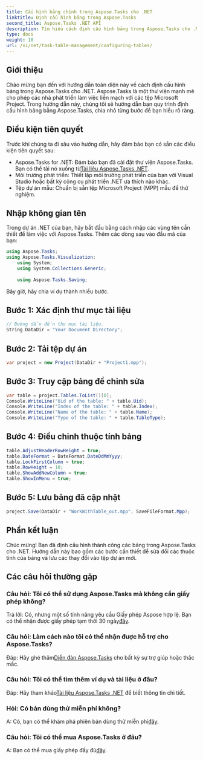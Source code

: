 ```yaml
---
title: Cấu hình bảng chính trong Aspose.Tasks cho .NET
linktitle: Định cấu hình bảng trong Aspose.Tasks
second_title: Aspose.Tasks .NET API
description: Tìm hiểu cách định cấu hình bảng trong Aspose.Tasks cho .NET với hướng dẫn từng bước này. Nâng cao trải nghiệm quản lý dự án của bạn một cách dễ dàng.
type: docs
weight: 10
url: /vi/net/task-table-management/configuring-tables/
---
```

## Giới thiệu
Chào mừng bạn đến với hướng dẫn toàn diện này về cách định cấu hình bảng trong Aspose.Tasks cho .NET. Aspose.Tasks là một thư viện mạnh mẽ cho phép các nhà phát triển làm việc liền mạch với các tệp Microsoft Project. Trong hướng dẫn này, chúng tôi sẽ hướng dẫn bạn quy trình định cấu hình bảng bằng Aspose.Tasks, chia nhỏ từng bước để bạn hiểu rõ ràng.
## Điều kiện tiên quyết
Trước khi chúng ta đi sâu vào hướng dẫn, hãy đảm bảo bạn có sẵn các điều kiện tiên quyết sau:
- Aspose.Tasks for .NET: Đảm bảo bạn đã cài đặt thư viện Aspose.Tasks. Bạn có thể tải nó xuống từ[Tài liệu Aspose.Tasks .NET](https://reference.aspose.com/tasks/net/).
- Môi trường phát triển: Thiết lập môi trường phát triển của bạn với Visual Studio hoặc bất kỳ công cụ phát triển .NET ưa thích nào khác.
- Tệp dự án mẫu: Chuẩn bị sẵn tệp Microsoft Project (MPP) mẫu để thử nghiệm.
## Nhập không gian tên
Trong dự án .NET của bạn, hãy bắt đầu bằng cách nhập các vùng tên cần thiết để làm việc với Aspose.Tasks. Thêm các dòng sau vào đầu mã của bạn:
```csharp
using Aspose.Tasks;
using Aspose.Tasks.Visualization;
    using System;
    using System.Collections.Generic;
    
    using Aspose.Tasks.Saving;
```
Bây giờ, hãy chia ví dụ thành nhiều bước.
## Bước 1: Xác định thư mục tài liệu
```csharp
// Đường dẫn đến thư mục tài liệu.
String DataDir = "Your Document Directory";
```
## Bước 2: Tải tệp dự án
```csharp
var project = new Project(DataDir + "Project1.mpp");
```
## Bước 3: Truy cập bảng để chỉnh sửa
```csharp
var table = project.Tables.ToList()[0];
Console.WriteLine("Uid of the table: " + table.Uid);
Console.WriteLine("Index of the table: " + table.Index);
Console.WriteLine("Name of the table: " + table.Name);
Console.WriteLine("Type of the table: " + table.TableType);
```
## Bước 4: Điều chỉnh thuộc tính bảng
```csharp
table.AdjustHeaderRowHeight = true;
table.DateFormat = DateFormat.DateDdMmYyyy;
table.LockFirstColumn = true;
table.RowHeight = 10;
table.ShowAddNewColumn = true;
table.ShowInMenu = true;
```
## Bước 5: Lưu bảng đã cập nhật
```csharp
project.Save(DataDir + "WorkWithTable_out.mpp", SaveFileFormat.Mpp);
```
## Phần kết luận
Chúc mừng! Bạn đã định cấu hình thành công các bảng trong Aspose.Tasks cho .NET. Hướng dẫn này bao gồm các bước cần thiết để sửa đổi các thuộc tính của bảng và lưu các thay đổi vào tệp dự án mới.
## Các câu hỏi thường gặp
### Câu hỏi: Tôi có thể sử dụng Aspose.Tasks mà không cần giấy phép không?
 Trả lời: Có, nhưng một số tính năng yêu cầu Giấy phép Aspose hợp lệ. Bạn có thể nhận được giấy phép tạm thời 30 ngày[đây](https://purchase.aspose.com/temporary-license/).
### Câu hỏi: Làm cách nào tôi có thể nhận được hỗ trợ cho Aspose.Tasks?
 Đáp: Hãy ghé thăm[Diễn đàn Aspose.Tasks](https://forum.aspose.com/c/tasks/15) cho bất kỳ sự trợ giúp hoặc thắc mắc.
### Câu hỏi: Tôi có thể tìm thêm ví dụ và tài liệu ở đâu?
 Đáp: Hãy tham khảo[Tài liệu Aspose.Tasks .NET](https://reference.aspose.com/tasks/net/) để biết thông tin chi tiết.
### Hỏi: Có bản dùng thử miễn phí không?
 A: Có, bạn có thể khám phá phiên bản dùng thử miễn phí[đây](https://releases.aspose.com/).
### Câu hỏi: Tôi có thể mua Aspose.Tasks ở đâu?
 A: Bạn có thể mua giấy phép đầy đủ[đây](https://purchase.aspose.com/buy).